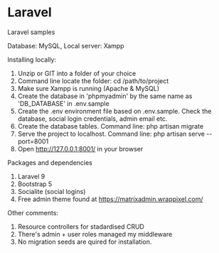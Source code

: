 # Laravel
Laravel samples

Database: MySQL, Local server: Xampp

Installing locally:
1) Unzip or GIT into a folder of your choice
2) Command line locate the folder: cd /path/to/project
3) Make sure Xampp is running (Apache & MySQL)
4) Create the database in 'phpmyadmin' by the same name as 'DB_DATABASE' in .env.sample
5) Create the .env environment file based on .env.sample. Check the database, social login credentials, admin email etc.
6) Create the database tables. Command line: php artisan migrate
7) Serve the project to localhost. Command line: php artisan serve --port=8001
8) Open http://127.0.0.1:8001/ in your browser


Packages and dependencies
1) Laravel 9
2) Bootstrap 5
3) Socialite (social logins)
4) Free admin theme found at https://matrixadmin.wrappixel.com/


Other comments:
1) Resource controllers for stadardised CRUD
2) There's admin + user roles managed my middleware
3) No migration seeds are quired for installation.
